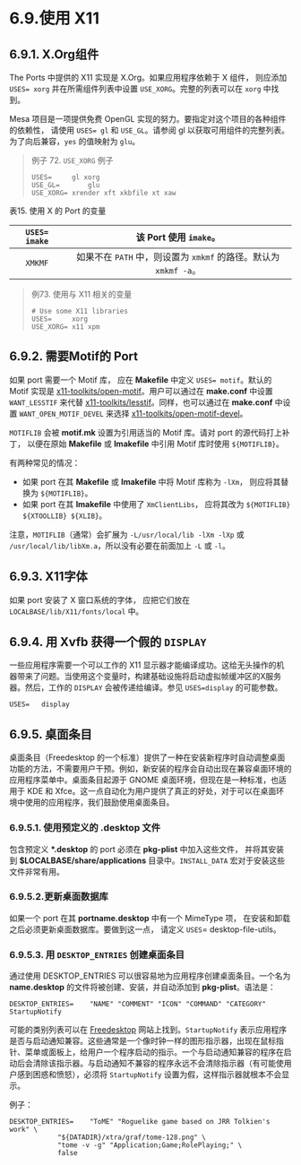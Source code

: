 # 6.9.使用 X11

## 6.9.1. X.Org组件

The Ports  中提供的 X11 实现是 X.Org。如果应用程序依赖于 X 组件， 则应添加 `USES= xorg` 并在所需组件列表中设置 `USE_XORG`。完整的列表可以在 `xorg` 中找到。

Mesa 项目是一项提供免费 OpenGL 实现的努力。要指定对这个项目的各种组件的依赖性， 请使用 `USES= gl` 和 `USE_GL`。请参阅 gl 以获取可用组件的完整列表。为了向后兼容，`yes` 的值映射为 `glu`。

> 例子 72. `USE_XORG` 例子
>
> ```shell
> USES=		gl xorg
> USE_GL=		glu
> USE_XORG=	xrender xft xkbfile xt xaw
> ```

表15. 使用 X 的 Port 的变量

| `USES= imake` |                    该 Port 使用  `imake`。                     |
| :-----------: | :----------------------------------------------------------: |
|    `XMKMF`    | 如果不在 `PATH` 中，则设置为 `xmkmf` 的路径。默认为 `xmkmf -a`。 |

> 例73. 使用与 X11 相关的变量
>
> ```shell
> # Use some X11 libraries
> USES=		xorg
> USE_XORG=	x11 xpm
> ```

## 6.9.2. 需要Motif的 Port 

如果 port 需要一个 Motif 库， 应在 **Makefile** 中定义 `USES= motif`。默认的 Motif 实现是 [x11-toolkits/open-motif](https://cgit.freebsd.org/ports/tree/x11-toolkits/open-motif/)。用户可以通过在 **make.conf** 中设置 `WANT_LESSTIF` 来代替 [x11-toolkits/lesstif](https://cgit.freebsd.org/ports/tree/x11-toolkits/lesstif/)。同样，也可以通过在 **make.conf** 中设置 `WANT_OPEN_MOTIF_DEVEL` 来选择 [x11-toolkits/open-motif-devel](https://cgit.freebsd.org/ports/tree/x11-toolkits/open-motif-devel/)。

`MOTIFLIB` 会被 **motif.mk** 设置为引用适当的 Motif 库。请对 port 的源代码打上补丁， 以便在原始 **Makefile** 或 **Imakefile** 中引用 Motif 库时使用 `${MOTIFLIB}`。

有两种常见的情况：

- 如果 port 在其 **Makefile** 或 **Imakefile** 中将 Motif 库称为 `-lXm`， 则应将其替换为 `${MOTIFLIB}`。
- 如果 port 在其 **Imakefile** 中使用了 `XmClientLibs`， 应将其改为 `${MOTIFLIB} ${XTOOLLIB} ${XLIB}`。

注意，`MOTIFLIB`（通常）会扩展为 `-L/usr/local/lib -lXm -lXp` 或 `/usr/local/lib/libXm.a`，所以没有必要在前面加上 `-L` 或 `-l`。

## 6.9.3. X11字体

如果 port 安装了 X 窗口系统的字体， 应把它们放在 `LOCALBASE/lib/X11/fonts/local` 中。

## 6.9.4. 用 Xvfb 获得一个假的 `DISPLAY`

一些应用程序需要一个可以工作的 X11 显示器才能编译成功。这给无头操作的机器带来了问题。当使用这个变量时，构建基础设施将启动虚拟帧缓冲区的X服务器。然后，工作的 `DISPLAY` 会被传递给编译。参见 `USES=display` 的可能参数。

```shell
USES=	display
```

## 6.9.5. 桌面条目

桌面条目（Freedesktop 的一个标准）提供了一种在安装新程序时自动调整桌面功能的方法，不需要用户干预。例如，新安装的程序会自动出现在兼容桌面环境的应用程序菜单中。桌面条目起源于 GNOME 桌面环境，但现在是一种标准，也适用于 KDE 和 Xfce。这一点自动化为用户提供了真正的好处，对于可以在桌面环境中使用的应用程序，我们鼓励使用桌面条目。

### 6.9.5.1. 使用预定义的 .desktop 文件

包含预定义 **\*.desktop** 的 port 必须在 **pkg-plist** 中加入这些文件， 并将其安装到 **$LOCALBASE/share/applications** 目录中。`INSTALL_DATA` 宏对于安装这些文件非常有用。

### 6.9.5.2.更新桌面数据库

如果一个 port 在其 **portname.desktop** 中有一个 MimeType 项， 在安装和卸载之后必须更新桌面数据库。要做到这一点， 请定义 `USES`= desktop-file-utils。

### 6.9.5.3. 用 `DESKTOP_ENTRIES` 创建桌面条目

通过使用 DESKTOP_ENTRIES 可以很容易地为应用程序创建桌面条目。一个名为 **name.desktop** 的文件将被创建、安装，并自动添加到 **pkg-plist**。语法是：

```shell
DESKTOP_ENTRIES=	"NAME" "COMMENT" "ICON" "COMMAND" "CATEGORY" StartupNotify
```

可能的类别列表可以在 [Freedesktop](https://standards.freedesktop.org/menu-spec/latest/apa.html) 网站上找到。`StartupNotify` 表示应用程序是否与启动通知兼容。这些通常是一个像时钟一样的图形指示器，出现在鼠标指针、菜单或面板上，给用户一个程序启动的指示。一个与启动通知兼容的程序在启动后会清除该指示器。与启动通知不兼容的程序永远不会清除指示器（有可能使用户感到困惑和愤怒），必须将 `StartupNotify` 设置为假，这样指示器就根本不会显示。

例子：

```shell
DESKTOP_ENTRIES=	"ToME" "Roguelike game based on JRR Tolkien's work" \
			"${DATADIR}/xtra/graf/tome-128.png" \
			"tome -v -g" "Application;Game;RolePlaying;" \
			false
```


